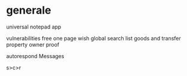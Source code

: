 # generale

universal notepad app

vulnerabilities free one page wish global search list goods and transfer property owner proof

autorespond Messages

s>c>r
